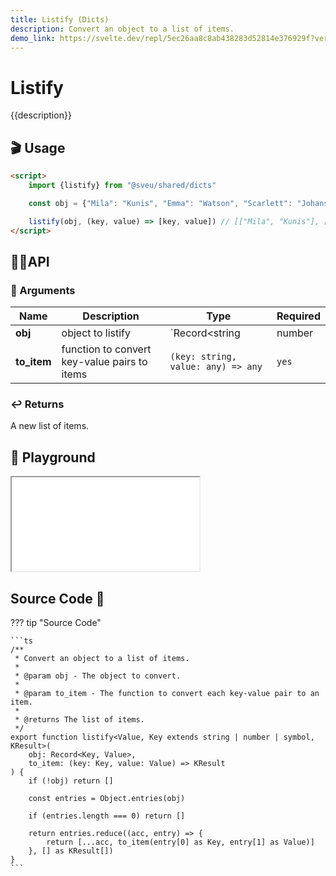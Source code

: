 ```yaml
---
title: Listify (Dicts)
description: Convert an object to a list of items.
demo_link: https://svelte.dev/repl/5ec26aa8c8ab438283d52814e376929f?version=3.55.1
---
```


# Listify

{{description}}

## 🎬 Usage

```html
<script>
    import {listify} from "@sveu/shared/dicts"

    const obj = {"Mila": "Kunis", "Emma": "Watson", "Scarlett": "Johansson"}

    listify(obj, (key, value) => [key, value]) // [["Mila", "Kunis"], ["Emma", "Watson"], ["Scarlett", "Johansson"]]
</script>
```

## 👩‍💻API

### 👻 Arguments

| Name                | Description            | Type                                        | Required |
| ------------------- | ---------------------- | ------------------------------------------- | -------- |
| **obj**             | object to listify      | `Record<string | number | symbol, any>`     | `yes`    |
| **to_item**         | function to convert key-value pairs to items | `(key: string, value: any) => any` | `yes`    |

### ↩️ Returns

A new list of items.

## 🧪 Playground

<iframe class="h-120 w-full" src="{{demo_link}}"></iframe>

## Source Code 👀

??? tip "Source Code"

    ```ts
    /**
     * Convert an object to a list of items.
     *
     * @param obj - The object to convert.
     *
     * @param to_item - The function to convert each key-value pair to an item.
     *
     * @returns The list of items.
     */
    export function listify<Value, Key extends string | number | symbol, KResult>(
        obj: Record<Key, Value>,
        to_item: (key: Key, value: Value) => KResult
    ) {
        if (!obj) return []

        const entries = Object.entries(obj)

        if (entries.length === 0) return []

        return entries.reduce((acc, entry) => {
            return [...acc, to_item(entry[0] as Key, entry[1] as Value)]
        }, [] as KResult[])
    }
    ```
